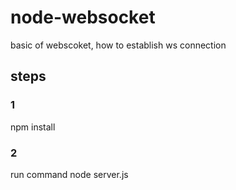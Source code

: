# node-websocket
basic of webscoket, how to establish ws connection

## steps

### 1
npm install

### 2
run command node server.js
